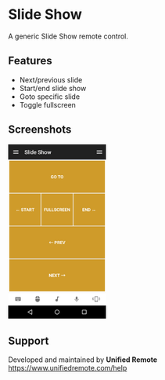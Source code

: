 # Slide Show
A generic Slide Show remote control.

## Features
*  Next/previous slide
*  Start/end slide show
*  Goto specific slide
*  Toggle fullscreen

## Screenshots
<img src="screen.png" width="200" />

## Support
Developed and maintained by **Unified Remote**  
https://www.unifiedremote.com/help